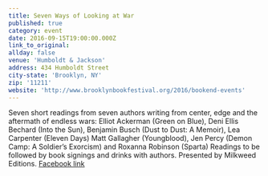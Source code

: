 ```yaml
---
title: Seven Ways of Looking at War
published: true
category: event
date: 2016-09-15T19:00:00.000Z
link_to_original:
allday: false
venue: 'Humboldt & Jackson'
address: 434 Humboldt Street
city-state: 'Brooklyn, NY'
zip: '11211'
website: 'http://www.brooklynbookfestival.org/2016/bookend-events'
---
```



Seven short readings from seven authors writing from center, edge and the aftermath of endless wars: Elliot Ackerman (Green on Blue), Deni Ellis Bechard (Into the Sun), Benjamin Busch (Dust to Dust: A Memoir), Lea Carpenter (Eleven Days) Matt Gallagher (Youngblood), Jen Percy (Demon Camp: A Soldier’s Exorcism) and Roxanna Robinson (Sparta) Readings to be followed by book signings and drinks with authors. Presented by Milkweed Editions. [Facebook link](https://www.facebook.com/events/552537438282129/)